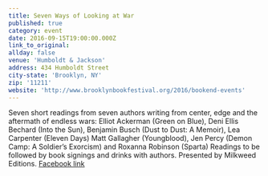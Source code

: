 ```yaml
---
title: Seven Ways of Looking at War
published: true
category: event
date: 2016-09-15T19:00:00.000Z
link_to_original:
allday: false
venue: 'Humboldt & Jackson'
address: 434 Humboldt Street
city-state: 'Brooklyn, NY'
zip: '11211'
website: 'http://www.brooklynbookfestival.org/2016/bookend-events'
---
```



Seven short readings from seven authors writing from center, edge and the aftermath of endless wars: Elliot Ackerman (Green on Blue), Deni Ellis Bechard (Into the Sun), Benjamin Busch (Dust to Dust: A Memoir), Lea Carpenter (Eleven Days) Matt Gallagher (Youngblood), Jen Percy (Demon Camp: A Soldier’s Exorcism) and Roxanna Robinson (Sparta) Readings to be followed by book signings and drinks with authors. Presented by Milkweed Editions. [Facebook link](https://www.facebook.com/events/552537438282129/)